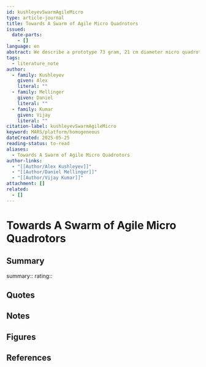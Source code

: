 ```yaml
---
id: kushleyevSwarmAgileMicro
type: article-journal
title: Towards A Swarm of Agile Micro Quadrotors
issued:
  date-parts:
    - []
language: en
abstract: We describe a prototype 73 gram, 21 cm diameter micro quadrotor with onboard attitude estimation and control that operates autonomously with an external localization system. We argue that the reduction in size leads to agility and the ability to operate in tight formations and provide experimental arguments in support of this claim. The robot is shown to be capable of 1850◦/sec roll and pitch, performs a 360◦ ﬂip in 0.4 seconds and exhibits a lateral step response of 1 body length in 1 second. We describe the architecture and algorithms to coordinate a team of quadrotors, organize them into groups and ﬂy through known three-dimensional environments. We provide experimental results for a team of 20 micro quadrotors.
tags:
  - literature_note
author:
  - family: Kushleyev
    given: Alex
    literal: ""
  - family: Mellinger
    given: Daniel
    literal: ""
  - family: Kumar
    given: Vijay
    literal: ""
citation-label: kushleyevSwarmAgileMicro
keyword: MARS/platform/homogeneous
dateCreated: 2025-05-25
reading-status: to-read
aliases:
  - Towards A Swarm of Agile Micro Quadrotors
author-links:
  - "[[Author/Alex Kushleyev]]"
  - "[[Author/Daniel Mellinger]]"
  - "[[Author/Vijay Kumar]]"
attachment: []
related:
  - []
---
```


# Towards A Swarm of Agile Micro Quadrotors

## Summary
summary::
rating::

## Quotes

## Notes

## Figures

## References




